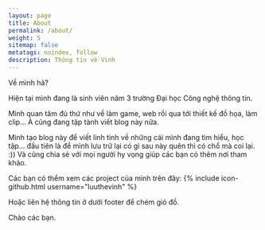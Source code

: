 ```yaml
---
layout: page
title: About
permalink: /about/
weight: 5
sitemap: false
metatags: noindex, follow
description: Thông tin về Vinh
---
```


Về mình hả?

Hiện tại mình đang là sinh viên năm 3 trường Đại học Công nghệ thông tin.

Mình quan tâm đủ thứ như về làm game, web rồi qua tới thiết kế đồ họa, làm clip... À cũng đang tập tành viết blog này nữa.

Mình tạo blog này để viết linh tinh về những cái mình đang tìm hiểu, học tập... đầu tiên là để mình lưu trữ lại có gì sau này quên thì có chổ mà coi lại. :)) Và cũng chia sẻ với mọi người hy vọng giúp các bạn có thêm nơi tham khảo.


Các bạn có thểm xem các project của mình trên đây: {% include icon-github.html username="luuthevinh" %}

Hoặc liên hệ thông tin ở dưới footer để chém gió đồ.

Chào các bạn.
